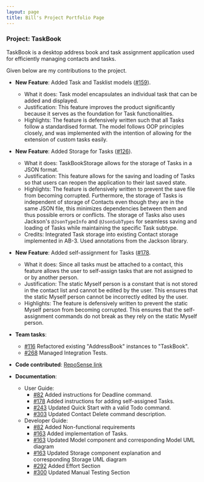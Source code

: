 ```yaml
---
layout: page
title: Bill's Project Portfolio Page
---
```


### Project: TaskBook

TaskBook is a desktop address book and task assignment application used for efficiently managing contacts and tasks.

Given below are my contributions to the project.

* **New Feature**: Added Task and Tasklist models ([#159](https://github.com/AY2223S1-CS2103T-T13-4/tp/pull/159)).
    * What it does: Task model encapsulates an individual task that can be added and displayed.
    * Justification: This feature improves the product significantly because it serves as the foundation for Task functionalities.
    * Highlights: The feature is defensively written such that all Tasks follow a standardised format. The model follows OOP principles closely, and was implemented with the intention of allowing for the extension of custom tasks easily.

* **New Feature**: Added Storage for Tasks ([#126](https://github.com/AY2223S1-CS2103T-T13-4/tp/pull/126)).
    * What it does: TaskBookStorage allows for the storage of Tasks in a JSON format.
    * Justification: This feature allows for the saving and loading of Tasks so that users can reopen the application to their last saved state.
    * Highlights: The feature is defensively written to prevent the save file from becoming corrupted. Furthermore, the storage of Tasks is independent of storage of Contacts even though they are in the same JSON file, this minimizes dependencies between them and thus possible errors or conflicts. The storage of Tasks also uses Jackson's `@JsonTypeInfo` and `@JsonSubTypes` for seamless saving and loading of Tasks while maintaining the specific Task subtype.
    * Credits: Integrated Task storage into existing Contact storage implemented in AB-3. Used annotations from the Jackson library.

* **New Feature**: Added self-assignment for Tasks ([#178](https://github.com/AY2223S1-CS2103T-T13-4/tp/pull/178).
    * What it does: Since all tasks must be attached to a contact, this feature allows the user to self-assign tasks that are not assigned to or by another person.
    * Justification: The static Myself person is a constant that is not stored in the contact list and cannot be edited by the user. This ensures that the static Myself person cannot be incorrectly edited by the user.
    * Highlights: The feature is defensively written to prevent the static Myself person from becoming corrupted. This ensures that the self-assignment commands do not break as they rely on the static Myself person.

* **Team tasks**:
    * [#116](https://github.com/AY2223S1-CS2103T-T13-4/tp/pull/116) Refactored existing "AddressBook" instances to "TaskBook".
    * [#268](https://github.com/AY2223S1-CS2103T-T13-4/tp/pull/268) Managed Integration Tests.

* **Code contributed**: [RepoSense link](https://nus-cs2103-ay2223s1.github.io/tp-dashboard/?search=xiaobill8&breakdown=true)

* **Documentation**:
    * User Guide:
        * [#82](https://github.com/AY2223S1-CS2103T-T13-4/tp/pull/82) Added instructions for Deadline command.
        * [#178](https://github.com/AY2223S1-CS2103T-T13-4/tp/pull/178) Added instructions for adding self-assigned Tasks.
        * [#243](https://github.com/AY2223S1-CS2103T-T13-4/tp/pull/243) Updated Quick Start with a valid Todo command.
        * [#303](https://github.com/AY2223S1-CS2103T-T13-4/tp/pull/303) Updated Contact Delete command description.
    * Developer Guide:
        * [#82](https://github.com/AY2223S1-CS2103T-T13-4/tp/pull/82) Added Non-functional requirements
        * [#163](https://github.com/AY2223S1-CS2103T-T13-4/tp/pull/163) Added implementation of Tasks.
        * [#163](https://github.com/AY2223S1-CS2103T-T13-4/tp/pull/163) Updated Model component and corresponding Model UML diagram
        * [#163](https://github.com/AY2223S1-CS2103T-T13-4/tp/pull/163) Updated Storage component explanation and corresponding Storage UML diagram
        * [#292](https://github.com/AY2223S1-CS2103T-T13-4/tp/pull/292) Added Effort Section
        * [#300](https://github.com/AY2223S1-CS2103T-T13-4/tp/pull/300) Updated Manual Testing Section

    